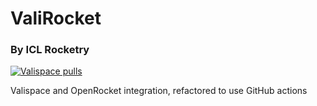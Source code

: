 # ValiRocket
### By ICL Rocketry
[![Valispace pulls](https://github.com/raihaan123/ValiRocket/workflows/vali-update/badge.svg)](https://github.com/raihaan123/ValiRocket/actions)

Valispace and OpenRocket integration, refactored to use GitHub actions
